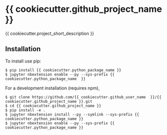 {{ cookiecutter.github_project_name }}
===============================

{{ cookiecutter.project_short_description }}

Installation
------------

To install use pip:

    $ pip install {{ cookiecutter.python_package_name }}
    $ jupyter nbextension enable --py --sys-prefix {{ cookiecutter.python_package_name  }}


For a development installation (requires npm),

    $ git clone https://github.com/{{ cookiecutter.github_user_name  }}/{{ cookiecutter.github_project_name }}.git
    $ cd {{ cookiecutter.github_project_name }}
    $ pip install -e .
    $ jupyter nbextension install --py --symlink --sys-prefix {{ cookiecutter.python_package_name }}
    $ jupyter nbextension enable --py --sys-prefix {{ cookiecutter.python_package_name }}
